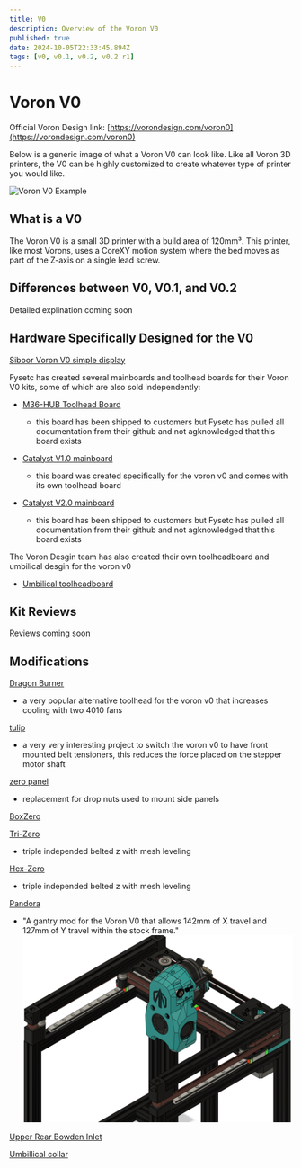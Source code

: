 ```yaml
---
title: V0
description: Overview of the Voron V0
published: true
date: 2024-10-05T22:33:45.894Z
tags: [v0, v0.1, v0.2, v0.2 r1]
---
```


# Voron V0

Official Voron Design link: [https://vorondesign.com/voron0](https://vorondesign.com/voron0)

Below is a generic image of what a Voron V0 can look like. Like all Voron 3D printers, the V0 can be highly customized to create whatever type of printer you would like.

![Voron V0 Example](https://i.redd.it/po0y0d65hzqa1.png)

## What is a V0

The Voron V0 is a small 3D printer with a build area of 120mm³. This printer, like most Vorons, uses a CoreXY motion system where the bed moves as part of the Z-axis on a single lead screw.

## Differences between V0, V0.1, and V0.2

Detailed explination coming soon

## Hardware Specifically Designed for the V0
[Siboor Voron V0 simple display](https://docs.siboor.com/other-products/v0-display-screen)


Fysetc has created several mainboards and toolhead boards for their Voron V0 kits, some of which are also sold independently:

- [M36-HUB Toolhead Board](https://voron3d.wiki/en/configuration/toolhead-board/fysetc-M36)
    - this board has been shipped to customers but Fysetc has pulled all documentation from their github and not agknowledged that this board exists

- [Catalyst V1.0 mainboard](https://github.com/FYSETC/FYSETC-Voron-0.2-Pro/blob/main/0.2%20R1/Fysetc%20Voron%20V0.2%20R1%20umbilical%20Wiring.pdf)
    - this board was created specifically for the voron v0 and comes with its own toolhead board

- [Catalyst V2.0 mainboard]()
    - this board has been shipped to customers but Fysetc has pulled all documentation from their github and not agknowledged that this board exists

The Voron Desgin team has also created their own toolheadboard and umbilical desgin for the voron v0

- [Umbilical toolheadboard](https://github.com/VoronDesign/Voron-Hardware/blob/master/V0-Umbilical/README.md)

## Kit Reviews

Reviews coming soon
## Modifications

[Dragon Burner](https://github.com/chirpy2605/voron/tree/main/V0/Dragon_Burner)
 - a very popular alternative toolhead for the voron v0 that increases cooling with two 4010 fans

[tulip](https://github.com/Amekyras/tulip/tree/main)
 - a very very interesting project to switch the voron v0 to have front mounted belt tensioners, this reduces the force placed on the stepper motor shaft

[zero panel](https://github.com/zruncho3d/ZeroPanels)
 - replacement for drop nuts used to mount side panels

[BoxZero](https://github.com/zruncho3d/BoxZero)

[Tri-Zero](https://github.com/zruncho3d/tri-zero)
- triple independed belted z with mesh leveling

[Hex-Zero](https://github.com/Alexander-T-Moss/Hex-Zero)
- triple independed belted z with mesh leveling

[Pandora](https://github.com/MasturMynd/Pandora)
- "A gantry mod for the Voron V0 that allows 142mm of X travel and 127mm of Y travel within the stock frame."
![Pandora github photo](https://github.com/MasturMynd/Pandora/raw/main/Images/Pandora_Complete_Gantry.png)

[Upper Rear Bowden Inlet](https://github.com/MapleLeafMakers/V0_Upper_Rear_Bowden_Inlet)

[Umbillical collar](https://github.com/MapleLeafMakers/V0_Umbilical_Collar)

